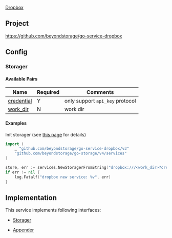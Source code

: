 [Dropbox](https://www.dropbox.com)

## Project

<https://github.com/beyondstorage/go-service-dropbox>

## Config

### Storager

#### Available Pairs

| Name | Required | Comments |
| ---- | -------- | -------- |
| [credential](../pairs/credential.md) | Y | only support `api_key` protocol |
| [work_dir](../pairs/work_dir.md) | N | work dir |

#### Examples

Init storager (see [this page](../operations/index.md#how-to-initialize-a-servicerstorager) for details)

```go
import (
	_ "github.com/beyondstorage/go-service-dropbox/v3"
	"github.com/beyondstorage/go-storage/v4/services"
)

store, err := services.NewStoragerFromString("dropbox:///<work_dir>?credential=hmac:<account_name>:<account_key>")
if err != nil {
    log.Fatalf("dropbox new service: %v", err)
}
```

## Implementation

This service implements following interfaces:

- [Storager](../operations/storager/index.md)

- [Appender](../operations/appender/index.md)
